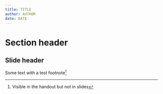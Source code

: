 ```yaml
---
title: TITLE
author: AUTHOR
date: DATE
---
```


# Section header #

## Slide header ##

Some text with a test footnote[^1]

[^1]: Visible in the handout but not in slides
